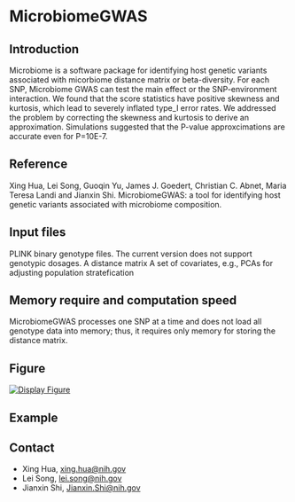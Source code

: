 # MicrobiomeGWAS
## Introduction
Microbiome is a software package for identifying host genetic variants associated with micorbiome distance matrix or beta-diversity. For each SNP, Microbiome GWAS can test the main effect or the SNP-environment interaction. We found that the score statistics have positive skewness and kurtosis, which lead to severely inflated type_I error rates. We addressed the problem by correcting the skewness and kurtosis to derive an approximation. Simulations suggested that the P-value approxcimations are accurate even for P=10E-7.   


## Reference
Xing Hua, Lei Song, Guoqin Yu, James J. Goedert, Christian C. Abnet, Maria Teresa Landi and Jianxin Shi. MicrobiomeGWAS: a tool for identifying host genetic variants associated with microbiome composition. 

## Input files
PLINK binary genotype files. The current version does not support genotypic dosages. 
A distance matrix 
A set of covariates, e.g., PCAs for adjusting population stratefication

## Memory require and computation speed
MicrobiomeGWAS processes one SNP at a time and does not load all genotype data into memory; thus, it requires only memory for storing the distance matrix. 

## Figure
[![Display Figure](https://github.com/lsncibb/microbiomeGWAS/figure.png)](https://github.com/lsncibb/microbiomeGWAS/id123456)


## Example

## Contact
* Xing Hua, xing.hua@nih.gov
* Lei Song, lei.song@nih.gov
* Jianxin Shi, Jianxin.Shi@nih.gov

